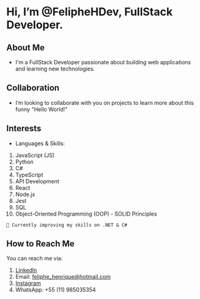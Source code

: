 # Hi, I’m @FelipheHDev, FullStack Developer.

## About Me
- I'm a FullStack Developer passionate about building web applications and learning new technologies.

## Collaboration
- I’m looking to collaborate with you on projects to learn more about this funny "Hello World!"

## Interests
- Languages & Skills:
1. JavaScript (JS)
2. Python
3. C#
4. TypeScript
5. API Development
6. React
7. Node.js
8. Jest
9. SQL
10. Object-Oriented Programming (OOP) - SOLID Principles
```
🌱 Currently improving my skills on .NET & C#
```
## How to Reach Me
You can reach me via:
1. [LinkedIn](https://www.linkedin.com/in/feliphe-henrique/)
2. Email: feliphe_henrique@hotmail.com
3. [Instagram](https://www.instagram.com/l1ph3/)
4. WhatsApp: +55 (11) 985035354


<!---
FelipheHDev/FelipheHDev is a ✨ special ✨ repository because its `README.md` (this file) appears on your GitHub profile.
You can click the Preview link to take a look at your changes.
--->

